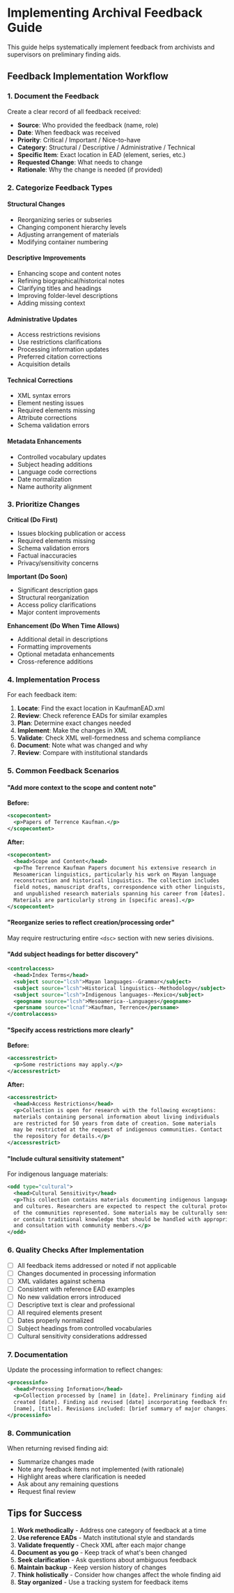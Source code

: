 # Implementing Archival Feedback Guide

This guide helps systematically implement feedback from archivists and supervisors on preliminary finding aids.

## Feedback Implementation Workflow

### 1. Document the Feedback

Create a clear record of all feedback received:

- **Source**: Who provided the feedback (name, role)
- **Date**: When feedback was received
- **Priority**: Critical / Important / Nice-to-have
- **Category**: Structural / Descriptive / Administrative / Technical
- **Specific Item**: Exact location in EAD (element, series, etc.)
- **Requested Change**: What needs to change
- **Rationale**: Why the change is needed (if provided)

### 2. Categorize Feedback Types

#### Structural Changes
- Reorganizing series or subseries
- Changing component hierarchy levels
- Adjusting arrangement of materials
- Modifying container numbering

#### Descriptive Improvements
- Enhancing scope and content notes
- Refining biographical/historical notes
- Clarifying titles and headings
- Improving folder-level descriptions
- Adding missing context

#### Administrative Updates
- Access restrictions revisions
- Use restrictions clarifications
- Processing information updates
- Preferred citation corrections
- Acquisition details

#### Technical Corrections
- XML syntax errors
- Element nesting issues
- Required elements missing
- Attribute corrections
- Schema validation errors

#### Metadata Enhancements
- Controlled vocabulary updates
- Subject heading additions
- Language code corrections
- Date normalization
- Name authority alignment

### 3. Prioritize Changes

**Critical (Do First)**
- Issues blocking publication or access
- Required elements missing
- Schema validation errors
- Factual inaccuracies
- Privacy/sensitivity concerns

**Important (Do Soon)**
- Significant description gaps
- Structural reorganization
- Access policy clarifications
- Major content improvements

**Enhancement (Do When Time Allows)**
- Additional detail in descriptions
- Formatting improvements
- Optional metadata enhancements
- Cross-reference additions

### 4. Implementation Process

For each feedback item:

1. **Locate**: Find the exact location in KaufmanEAD.xml
2. **Review**: Check reference EADs for similar examples
3. **Plan**: Determine exact changes needed
4. **Implement**: Make the changes in XML
5. **Validate**: Check XML well-formedness and schema compliance
6. **Document**: Note what was changed and why
7. **Review**: Compare with institutional standards

### 5. Common Feedback Scenarios

#### "Add more context to the scope and content note"

**Before:**
```xml
<scopecontent>
  <p>Papers of Terrence Kaufman.</p>
</scopecontent>
```

**After:**
```xml
<scopecontent>
  <head>Scope and Content</head>
  <p>The Terrence Kaufman Papers document his extensive research in 
  Mesoamerican linguistics, particularly his work on Mayan language 
  reconstruction and historical linguistics. The collection includes 
  field notes, manuscript drafts, correspondence with other linguists, 
  and unpublished research materials spanning his career from [dates]. 
  Materials are particularly strong in [specific areas].</p>
</scopecontent>
```

#### "Reorganize series to reflect creation/processing order"

May require restructuring entire `<dsc>` section with new series divisions.

#### "Add subject headings for better discovery"

```xml
<controlaccess>
  <head>Index Terms</head>
  <subject source="lcsh">Mayan languages--Grammar</subject>
  <subject source="lcsh">Historical linguistics--Methodology</subject>
  <subject source="lcsh">Indigenous languages--Mexico</subject>
  <geogname source="lcsh">Mesoamerica--Languages</geogname>
  <persname source="lcnaf">Kaufman, Terrence</persname>
</controlaccess>
```

#### "Specify access restrictions more clearly"

**Before:**
```xml
<accessrestrict>
  <p>Some restrictions may apply.</p>
</accessrestrict>
```

**After:**
```xml
<accessrestrict>
  <head>Access Restrictions</head>
  <p>Collection is open for research with the following exceptions: 
  materials containing personal information about living individuals 
  are restricted for 50 years from date of creation. Some materials 
  may be restricted at the request of indigenous communities. Contact 
  the repository for details.</p>
</accessrestrict>
```

#### "Include cultural sensitivity statement"

For indigenous language materials:

```xml
<odd type="cultural">
  <head>Cultural Sensitivity</head>
  <p>This collection contains materials documenting indigenous languages 
  and cultures. Researchers are expected to respect the cultural protocols 
  of the communities represented. Some materials may be culturally sensitive 
  or contain traditional knowledge that should be handled with appropriate care 
  and consultation with community members.</p>
</odd>
```

### 6. Quality Checks After Implementation

- [ ] All feedback items addressed or noted if not applicable
- [ ] Changes documented in processing information
- [ ] XML validates against schema
- [ ] Consistent with reference EAD examples
- [ ] No new validation errors introduced
- [ ] Descriptive text is clear and professional
- [ ] All required elements present
- [ ] Dates properly normalized
- [ ] Subject headings from controlled vocabularies
- [ ] Cultural sensitivity considerations addressed

### 7. Documentation

Update the processing information to reflect changes:

```xml
<processinfo>
  <head>Processing Information</head>
  <p>Collection processed by [name] in [date]. Preliminary finding aid 
  created [date]. Finding aid revised [date] incorporating feedback from 
  [name], [title]. Revisions included: [brief summary of major changes].</p>
</processinfo>
```

### 8. Communication

When returning revised finding aid:

- Summarize changes made
- Note any feedback items not implemented (with rationale)
- Highlight areas where clarification is needed
- Ask about any remaining questions
- Request final review

## Tips for Success

1. **Work methodically** - Address one category of feedback at a time
2. **Use reference EADs** - Match institutional style and standards
3. **Validate frequently** - Check XML after each major change
4. **Document as you go** - Keep track of what's been changed
5. **Seek clarification** - Ask questions about ambiguous feedback
6. **Maintain backup** - Keep version history of changes
7. **Think holistically** - Consider how changes affect the whole finding aid
8. **Stay organized** - Use a tracking system for feedback items
